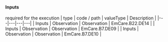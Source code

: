 #### Inputs

required for the execution
 | type | code / path | valueType | Description |
 |---|---|---|---|
| Inputs | Observation | Observation | EmCare.B22.DE14 |
| Inputs | Observation | Observation | EmCare.B7.DE09 |
| Inputs | Observation | Observation | EmCare.B7.DE10 |
